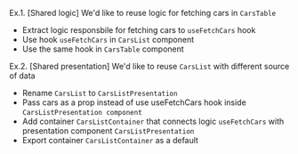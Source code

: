 Ex.1. [Shared logic] We'd like to reuse logic for fetching cars in `CarsTable`
  - Extract logic responsbile for fetching cars to `useFetchCars` hook
  - Use hook `useFetchCars` in `CarsList` component
  - Use the same hook in `CarsTable` component

Ex.2. [Shared presentation] We'd like to reuse `CarsList` with different source of data
  - Rename `CarsList` to `CarsListPresentation`
  - Pass cars as a prop instead of use useFetchCars hook inside `CarsListPresentation component`
  - Add container `CarsListContainer` that connects logic `useFetchCars` with presentation component `CarsListPresentation`
  - Export container `CarsListContainer` as a default
